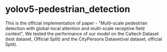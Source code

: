 # yolov5-pedestrian_detection
This is the official implementation of paper - "Multi-scale pedestrian detection with global-local attention and multi-scale receptive field context", We tested the performance of our model on the Caltech Dataset (test dataset, Official Split) and the CityPersons Dataset(val dataset, official Split).

